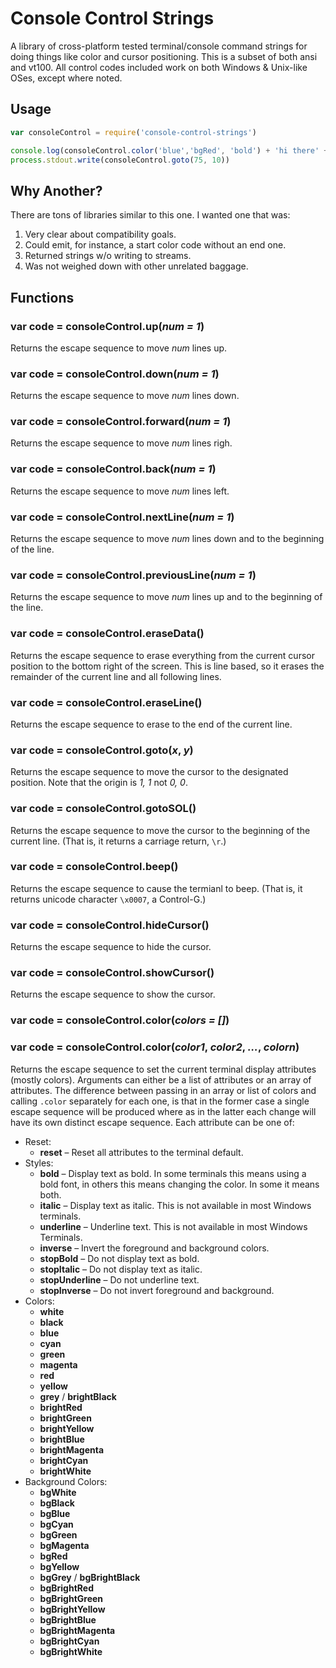 # Console Control Strings

A library of cross-platform tested terminal/console command strings for
doing things like color and cursor positioning.  This is a subset of both
ansi and vt100.  All control codes included work on both Windows & Unix-like
OSes, except where noted.








<extoc></extoc>

## Usage

```js
var consoleControl = require('console-control-strings')

console.log(consoleControl.color('blue','bgRed', 'bold') + 'hi there' + consoleControl.color('reset'))
process.stdout.write(consoleControl.goto(75, 10))
```

## Why Another?

There are tons of libraries similar to this one.  I wanted one that was:

1. Very clear about compatibility goals.
2. Could emit, for instance, a start color code without an end one.
3. Returned strings w/o writing to streams.
4. Was not weighed down with other unrelated baggage.

## Functions

### var code = consoleControl.up(_num = 1_)

Returns the escape sequence to move _num_ lines up.

### var code = consoleControl.down(_num = 1_)

Returns the escape sequence to move _num_ lines down.

### var code = consoleControl.forward(_num = 1_)

Returns the escape sequence to move _num_ lines righ.

### var code = consoleControl.back(_num = 1_)

Returns the escape sequence to move _num_ lines left.

### var code = consoleControl.nextLine(_num = 1_)

Returns the escape sequence to move _num_ lines down and to the beginning of
the line.

### var code = consoleControl.previousLine(_num = 1_)

Returns the escape sequence to move _num_ lines up and to the beginning of
the line.

### var code = consoleControl.eraseData()

Returns the escape sequence to erase everything from the current cursor
position to the bottom right of the screen.  This is line based, so it
erases the remainder of the current line and all following lines.

### var code = consoleControl.eraseLine()

Returns the escape sequence to erase to the end of the current line.

### var code = consoleControl.goto(_x_, _y_)

Returns the escape sequence to move the cursor to the designated position. 
Note that the origin is _1, 1_ not _0, 0_.

### var code = consoleControl.gotoSOL()

Returns the escape sequence to move the cursor to the beginning of the
current line. (That is, it returns a carriage return, `\r`.)

### var code = consoleControl.beep()

Returns the escape sequence to cause the termianl to beep.  (That is, it
returns unicode character `\x0007`, a Control-G.)

### var code = consoleControl.hideCursor()

Returns the escape sequence to hide the cursor.

### var code = consoleControl.showCursor()

Returns the escape sequence to show the cursor.

### var code = consoleControl.color(_colors = []_)

### var code = consoleControl.color(_color1_, _color2_, _…_, _colorn_)

Returns the escape sequence to set the current terminal display attributes
(mostly colors).  Arguments can either be a list of attributes or an array
of attributes.  The difference between passing in an array or list of colors
and calling `.color` separately for each one, is that in the former case a
single escape sequence will be produced where as in the latter each change
will have its own distinct escape sequence.  Each attribute can be one of:

* Reset:
  * **reset** – Reset all attributes to the terminal default.
* Styles:
  * **bold** – Display text as bold.  In some terminals this means using a
    bold font, in others this means changing the color.  In some it means
    both.
  * **italic** – Display text as italic. This is not available in most Windows terminals.
  * **underline** – Underline text. This is not available in most Windows Terminals.
  * **inverse** – Invert the foreground and background colors.
  * **stopBold** – Do not display text as bold.
  * **stopItalic** – Do not display text as italic.
  * **stopUnderline** – Do not underline text.
  * **stopInverse** – Do not invert foreground and background.
* Colors:
  * **white**
  * **black**
  * **blue**
  * **cyan**
  * **green**
  * **magenta**
  * **red**
  * **yellow**
  * **grey** / **brightBlack**
  * **brightRed**
  * **brightGreen**
  * **brightYellow**
  * **brightBlue**
  * **brightMagenta**
  * **brightCyan**
  * **brightWhite**
* Background Colors:
  * **bgWhite**
  * **bgBlack**
  * **bgBlue**
  * **bgCyan**
  * **bgGreen**
  * **bgMagenta**
  * **bgRed**
  * **bgYellow**
  * **bgGrey** / **bgBrightBlack**
  * **bgBrightRed**
  * **bgBrightGreen**
  * **bgBrightYellow**
  * **bgBrightBlue**
  * **bgBrightMagenta**
  * **bgBrightCyan**
  * **bgBrightWhite**

